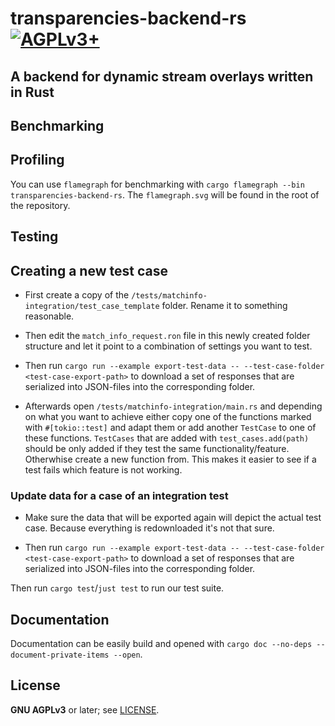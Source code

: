 # transparencies-backend-rs [![AGPLv3+](https://www.gnu.org/graphics/agplv3-88x31.png)](https://www.gnu.org/licenses/agpl.txt)

## A backend for dynamic stream overlays written in Rust

## Benchmarking

## Profiling

You can use `flamegraph` for benchmarking with `cargo flamegraph --bin transparencies-backend-rs`.
The `flamegraph.svg` will be found in the root of the repository.

## Testing

## Creating a new test case

- First create a copy of the `/tests/matchinfo-integration/test_case_template` folder.
Rename it to something reasonable.

- Then edit the `match_info_request.ron` file in this newly created folder structure
and let it point to a combination of settings you want to test.

- Then run `cargo run --example export-test-data -- --test-case-folder <test-case-export-path>`
to download a set of responses that are serialized into JSON-files into the corresponding
folder.

- Afterwards open `/tests/matchinfo-integration/main.rs` and depending on what you
want to achieve either copy one of the functions marked with `#[tokio::test]` and
adapt them or add another `TestCase` to one of these functions. `TestCases` that
are added with `test_cases.add(path)` should be only added if they test the same
functionality/feature. Otherwhise create a new function from. This makes it easier
to see if a test fails which feature is not working.

### Update data for a case of an integration test

- Make sure the data that will be exported again will depict the actual test case.
Because everything is redownloaded it's not that sure.

- Then run `cargo run --example export-test-data -- --test-case-folder <test-case-export-path>`
to download a set of responses that are serialized into JSON-files into the corresponding
folder.

Then run `cargo test`/`just test` to run our test suite.

## Documentation

Documentation can be easily build and opened with `cargo doc --no-deps
--document-private-items --open`.

## License

**GNU AGPLv3** or later; see [LICENSE](LICENSE).
